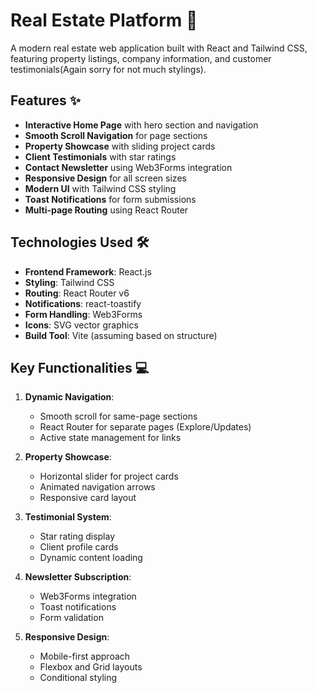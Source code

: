 # Real Estate Platform 🏡

A modern real estate web application built with React and Tailwind CSS, featuring property listings, company information, and customer testimonials(Again sorry for not much stylings).


## Features ✨
- **Interactive Home Page** with hero section and navigation
- **Smooth Scroll Navigation** for page sections
- **Property Showcase** with sliding project cards
- **Client Testimonials** with star ratings
- **Contact Newsletter** using Web3Forms integration
- **Responsive Design** for all screen sizes
- **Modern UI** with Tailwind CSS styling
- **Toast Notifications** for form submissions
- **Multi-page Routing** using React Router

## Technologies Used 🛠️
- **Frontend Framework**: React.js
- **Styling**: Tailwind CSS
- **Routing**: React Router v6
- **Notifications**: react-toastify
- **Form Handling**: Web3Forms
- **Icons**: SVG vector graphics
- **Build Tool**: Vite (assuming based on structure)


## Key Functionalities 💻
1. **Dynamic Navigation**:
   - Smooth scroll for same-page sections
   - React Router for separate pages (Explore/Updates)
   - Active state management for links

2. **Property Showcase**:
   - Horizontal slider for project cards
   - Animated navigation arrows
   - Responsive card layout

3. **Testimonial System**:
   - Star rating display
   - Client profile cards
   - Dynamic content loading

4. **Newsletter Subscription**:
   - Web3Forms integration
   - Toast notifications
   - Form validation

5. **Responsive Design**:
   - Mobile-first approach
   - Flexbox and Grid layouts
   - Conditional styling
